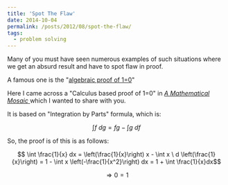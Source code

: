 ```yaml
---
title: 'Spot The Flaw'
date: 2014-10-04
permalink: /posts/2012/08/spot-the-flaw/
tags:
  - problem solving
---
```


Many of you must have seen numerous examples of such situations where we get an absurd result and have to spot flaw in proof.

A famous one is the "<a href="https://www.math.hmc.edu/funfacts/ffiles/10001.1-8.shtml">algebraic proof of 1=0</a>"

Here I came across a "Calculus based proof of 1=0" in <a href="http://www.amazon.in/gp/product/1895997283/ref=pd_lpo_sbs_dp_ss_1/188-2419432-6341959?pf_rd_m=ATVPDKIKX0DER&pf_rd_s=lpo-top-stripe-1&pf_rd_r=1XX7N9TVGGNWXDS2KAHV&pf_rd_t=201&pf_rd_p=1944687502&pf_rd_i=1895997046"><em>A Mathematical Mosaic</em> </a>which I wanted to share with you.

It is based on "Integration by Parts" formula, which is:

$$ \int f \ dg = fg - \int g \ df$$

So, the proof is of this is as follows:

$$ \int \frac{1}{x} dx = \left(\frac{1}{x}\right) x - \int x \ d \left(\frac{1}{x}\right) = 1 - \int x \left(-\frac{1}{x^2}\right) dx = 1 + \int \frac{1}{x}dx$$

$$\Rightarrow 0 = 1$$
